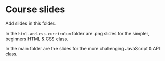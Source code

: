 # Course slides

Add slides in this folder.

In the `html-and-css-curriculum` folder are .png slides for the simpler, beginners HTML & CSS class. 

In the main folder are the slides for the more challenging JavaScript & API class.

